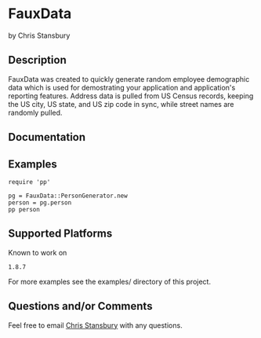 FauxData
========

by Chris Stansbury

Description
-----------

FauxData was created to quickly generate random employee demographic data
which is used for demostrating your application and application's reporting
features.  Address data is pulled from US Census records, keeping the US city, 
US state, and US zip code in sync, while street names are randomly pulled.


Documentation
-------------


Examples
--------

    require 'pp'

    pg = FauxData::PersonGenerator.new
    person = pg.person
    pp person


Supported Platforms
-------------------

Known to work on

    1.8.7
  
For more examples see the examples/ directory of this project.


Questions and/or Comments
-------------------------

Feel free to email [Chris Stansbury](mailto:chris@koozie.org) with any questions.
